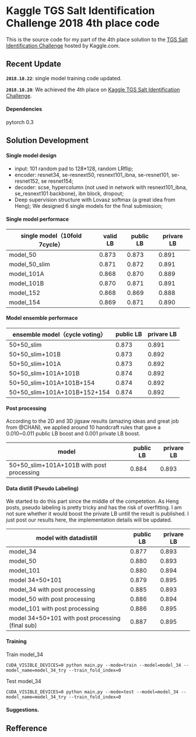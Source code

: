 # Kaggle TGS Salt Identification Challenge 2018 4th place code
This is the source code for my part of the 4th place solution to the [TGS Salt Identification Challenge](https://www.kaggle.com/c/data-science-bowl-2017/) hosted by Kaggle.com. 

## Recent Update

**`2018.10.22`**: single model training code updated.

**`2018.10.20`**: We achieved the 4th place on  [Kaggle TGS Salt Identification Challenge](https://www.kaggle.com/c/data-science-bowl-2017/).

#### Dependencies
pytorch 0.3

## Solution Development
#### Single model design

- input: 101 random pad to 128*128, random LRflip;
- encoder: resnet34, se-resnext50, resnext101_ibna, se-resnet101, se-resnet152, se resnet154;
- decoder: scse, hypercolumn (not used in network with resnext101_ibna, se_resnext101 backbone), ibn block, dropout;
- Deep supervision structure with Lovasz softmax (a great idea from Heng);
We designed 6 single models for the final submission;


#### Single model performace
| single model（10fold 7cycle）           |valid LB| public LB| privare LB|
| ---------------- | ---- | ---- | ---- |
|model_50|0.873|0.873|0.891   |
|model_50_slim|0.871|0.872|0.891|
|model_101A|0.868|0.870|0.889    |
|model_101B|0.870|0.871|0.891    |
|model_152|0.868|0.869| 0.888    |
|model_154|0.869|0.871| 0.890    |

#### Model ensemble performace
| ensemble model（cycle voting）|public LB| privare LB|
| ---------------- | ---- | ----|
|50+50_slim|0.873|0.891|
|50+50_slim+101B|0.873|0.892|
|50+50_slim+101A|0.873|0.892|
|50+50_slim+101A+101B|0.874|0.892|
|50+50_slim+101A+101B+154|0.874|0.892|
|50+50_slim+101A+101B+152+154|0.874|0.892|

#### Post processing
According to the  2D and 3D jigsaw results (amazing ideas and great job from @CHAN), we applied around 10 handcraft rules that gave a 0.010~0.011 public LB boost and 0.001 private LB boost.

|model|public LB| privare LB|
| ---------------- | ---- | ----|
|50+50_slim+101A+101B with post processing|0.884|0.893|

#### Data distill (Pseudo Labeling)
We started to do this part since the middle of  the competetion. As Heng posts, pseudo labeling  is pretty tricky and has the risk of overfitting. I am not sure whether it would boost the private LB untill the result is published. I just post our results here, the implementation details will be updated. 

| model with datadistill|public LB| privare LB|
| ---------------- | ---- | ----|
|model_34|0.877|0.893|
|model_50|0.880|0.893|
|model_101|0.880|0.894|
|model 34+50+101|0.879|0.895|
|model_34 with post processing|0.885|0.893|
|model_50 with post processing|0.886|0.894|
|model_101 with post processing|0.886|0.895|
|model 34+50+101 with post processing (final sub)|0.887|0.895|

#### Training
Train model_34 
```
CUDA_VISIBLE_DEVICES=0 python main.py --mode=train --model=model_34 --model_name=model_34_try --train_fold_index=0
```
Test model_34
```
CUDA_VISIBLE_DEVICES=0 python main.py --mode=test --model=model_34 --model_name=model_34_try --train_fold_index=0
```

#### Suggestions.

## Refference











